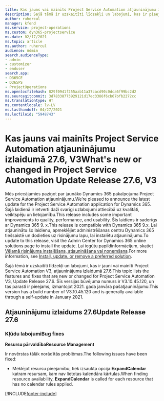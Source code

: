 ```yaml
---
title: Kas jauns vai mainīts Project Service Automation atjauninājumu izlaidumā 27.6, labojumfails, V3
description: Šajā tēmā ir uzskaitīti līdzekļi un labojumi, kas ir pieejami Project Service Automation, labojumfails 27.6, V3.
author: ruhercul
manager: kfend
ms.service: project-operations
ms.custom: dyn365-projectservice
ms.date: 02/17/2021
ms.topic: article
ms.author: ruhercul
audience: Admin
search.audienceType:
- admin
- customizer
- enduser
search.app:
- D365CE
- D365PS
- ProjectOperations
ms.openlocfilehash: 829f0941f255aab11a37cacd90c0dca6f99bc2d2
ms.sourcegitcommit: 3d78338773929121d17ec3386f6cb67bfb2272cc
ms.translationtype: HT
ms.contentlocale: lv-LV
ms.lasthandoff: 04/27/2021
ms.locfileid: "5948743"
---
```

# <a name="whats-new-or-changed-in-project-service-automation-update-release-276-v3"></a><span data-ttu-id="b0f53-103">Kas jauns vai mainīts Project Service Automation atjauninājumu izlaidumā 27.6, V3</span><span class="sxs-lookup"><span data-stu-id="b0f53-103">What's new or changed in Project Service Automation Update Release 27.6, V3</span></span>

<span data-ttu-id="b0f53-104">Mēs priecājamies paziņot par jaunāko Dynamics 365 pakalpojuma Project Service Automation atjauninājumu.</span><span class="sxs-lookup"><span data-stu-id="b0f53-104">We’re pleased to announce the latest update for the Project Service Automation application for Dynamics 365.</span></span> <span data-ttu-id="b0f53-105">Šajā laidienā ir ietverti daži svarīgi uzlabojumi attiecībā uz kvalitāti, veiktspēju un lietojamību.</span><span class="sxs-lookup"><span data-stu-id="b0f53-105">This release includes some important improvements to quality, performance, and usability.</span></span> <span data-ttu-id="b0f53-106">Šis laidiens ir saderīgs ar Dynamics 365 9. x.</span><span class="sxs-lookup"><span data-stu-id="b0f53-106">This release is compatible with Dynamics 365 9.x.</span></span> <span data-ttu-id="b0f53-107">Lai atjauninātu šo laidienu, apmeklējiet administrēšanas centru Dynamics 365 tiešsaistē un dodieties uz risinājumu lapu, lai instalētu atjauninājumu.</span><span class="sxs-lookup"><span data-stu-id="b0f53-107">To update to this release, visit the Admin Center for Dynamics 365 online solutions page to install the update.</span></span> <span data-ttu-id="b0f53-108">Lai iegūtu papildinformācijum, skatiet [Vēlamā risinājuma instalēšana, atjaunināšana vai noņemšana](/power-platform/admin/install-remove-preferred-solution).</span><span class="sxs-lookup"><span data-stu-id="b0f53-108">For more information, see [Install, update, or remove a preferred solution](/power-platform/admin/install-remove-preferred-solution).</span></span>

<span data-ttu-id="b0f53-109">Šajā tēmā ir uzskaitīti līdzekļi un labojumi, kas ir jauni vai mainīti Project Service Automation V3, atjauninājuma izlaidumā 27.6.</span><span class="sxs-lookup"><span data-stu-id="b0f53-109">This topic lists the features and fixes that are new or changed for Project Service Automation V3, Update Release 27.6.</span></span> <span data-ttu-id="b0f53-110">Šīs versijas būvējuma numurs ir V3.10.45.120, un tas parasti ir pieejams, izmantojot 2021. gada janvāra pašatjauninājumu.</span><span class="sxs-lookup"><span data-stu-id="b0f53-110">This version has a build number of V3.10.45.120 and is generally available through a self-update in January 2021.</span></span>

## <a name="update-release-276"></a><span data-ttu-id="b0f53-111">Atjauninājumu izlaidums 27.6</span><span class="sxs-lookup"><span data-stu-id="b0f53-111">Update Release 27.6</span></span>

### <a name="bug-fixes"></a><span data-ttu-id="b0f53-112">Kļūdu labojumi</span><span class="sxs-lookup"><span data-stu-id="b0f53-112">Bug fixes</span></span>


<span data-ttu-id="b0f53-113">**Resursu pārvaldība**</span><span class="sxs-lookup"><span data-stu-id="b0f53-113">**Resource Management**</span></span>

<span data-ttu-id="b0f53-114">Ir novērstas tālāk norādītās problēmas.</span><span class="sxs-lookup"><span data-stu-id="b0f53-114">The following issues have been fixed:</span></span>

- <span data-ttu-id="b0f53-115">Meklējot resursu pieejamību, tiek izsaukta opcija **ExpandCalendar** katram resursam, kam nav lietotas kalendāra kārtulas.</span><span class="sxs-lookup"><span data-stu-id="b0f53-115">When finding resource availability, **ExpandCalendar** is called for each resource that has no calendar rules applied.</span></span>


[!INCLUDE[footer-include](../includes/footer-banner.md)]